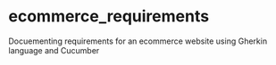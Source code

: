 # ecommerce_requirements
Docuementing requirements for an ecommerce website using Gherkin language and Cucumber 
